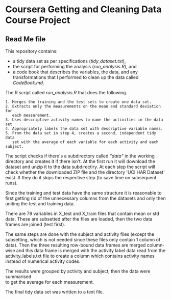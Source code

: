 # Coursera  Getting and Cleaning Data Course Project
## Read Me file

This repository contains: 

- a tidy data set as per specifications (*tidy_dataset.txt*), 
- the script for performing the analysis (*run_analysis.R*), and 
- a code book that describes the variables, the data, and any transformations that I performed to clean up the data called *CodeBook.md*. 

The R script called *run_analysis.R* that does the following. 

    1. Merges the training and the test sets to create one data set.
    2. Extracts only the measurements on the mean and standard deviation for 
	   each measurement. 
    3. Uses descriptive activity names to name the activities in the data set
    4. Appropriately labels the data set with descriptive variable names. 
    5. From the data set in step 4, creates a second, independent tidy data 
	   set with the average of each variable for each activity and each subject.

The script checks if there's a subdirectory called *"data"* in the working directory and 
creates it if there isn't. At the first run it will download the dataset and 
unzip it to the data subdirectiry. At each step the script will check whether the 
downloaded ZIP file and the directory 'UCI HAR Dataset' exist. If they do it skips
the respective step (to save time on subsequent runs).

Since the training and test data have the same structure it is reasonable to 
first getting rid of the unnecessary columns from the datasets and only then 
uniting the test and training data.

There are 79 variables in X_test and X_train files that contain mean or std data.
These are subsetted after the files are loaded, then the two data frames are 
joined (test first).

The same steps are done with the subject and activity files (except the subsetting, 
which is not needed since these files only contain 1 column of data).
Then the three resulting row-bound data frames are merged column-wise and this data 
frame is merged with the activity label data read from the activity_labels.txt file
to create a column which contains activity names instead of numerical activity codes.


The results were grouped by activity and subject, then the data were summarised  
to get the average for each measurement. 

The final tidy data set was written to a text file.

